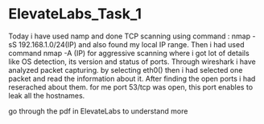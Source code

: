 # ElevateLabs_Task_1
Today i have used namp and done TCP scanning using command : nmap -sS 192.168.1.0/24(IP) and also found my local IP range.
Then i had used command nmap -A (IP) for aggressive scanning where i got lot of details like OS detection, its version and status of ports.
Through wireshark i have analyzed packet capturing. by selecting eth0() then i had selected one packet and read the information about it.
After finding the open ports i had reserached about them. for me port 53/tcp was open, this port enables to leak all the hostnames. 

 go through the pdf in ElevateLabs to understand more 
